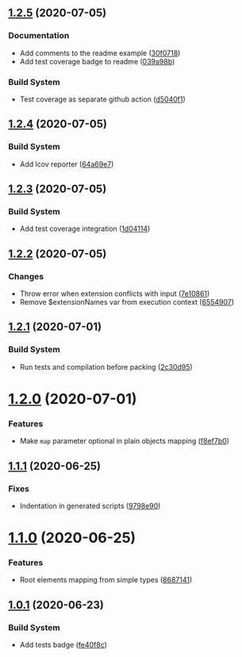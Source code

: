 ## [1.2.5](https://github.com/snatalenko/declarative-mapper/compare/v1.2.4...v1.2.5) (2020-07-05)


### Documentation

* Add comments to the readme example ([30f0718](https://github.com/snatalenko/declarative-mapper/commit/30f0718ba162d7e1fc416adc92f106a7eed19b16))
* Add test coverage badge to readme ([039a98b](https://github.com/snatalenko/declarative-mapper/commit/039a98b3849c0326870a08df0b2faa4cf544e1c8))

### Build System

* Test coverage as separate github action ([d5040f1](https://github.com/snatalenko/declarative-mapper/commit/d5040f1664eeec5e15d61cfc65f025daa099addf))


## [1.2.4](https://github.com/snatalenko/declarative-mapper/compare/v1.2.3...v1.2.4) (2020-07-05)


### Build System

* Add lcov reporter ([64a69e7](https://github.com/snatalenko/declarative-mapper/commit/64a69e7889585117dc7fe4e6fa93e961b93b1599))


## [1.2.3](https://github.com/snatalenko/declarative-mapper/compare/v1.2.2...v1.2.3) (2020-07-05)


### Build System

* Add test coverage integration ([1d04114](https://github.com/snatalenko/declarative-mapper/commit/1d041145c9fbc83ec3f8bbefe48d6950116a9241))


## [1.2.2](https://github.com/snatalenko/declarative-mapper/compare/v1.2.1...v1.2.2) (2020-07-05)


### Changes

* Throw error when extension conflicts with input ([7e10861](https://github.com/snatalenko/declarative-mapper/commit/7e10861370d6c52338fb9c22bd0e4dd16bff474a))
* Remove $extensionNames var from execution context ([6554907](https://github.com/snatalenko/declarative-mapper/commit/6554907cbf33d9d970c628e991463dc56d56b11b))


## [1.2.1](https://github.com/snatalenko/declarative-mapper/compare/v1.2.0...v1.2.1) (2020-07-01)


### Build System

* Run tests and compilation before packing ([2c30d95](https://github.com/snatalenko/declarative-mapper/commit/2c30d95cf6988ec7c627d5aea161193900c9c60e))


# [1.2.0](https://github.com/snatalenko/declarative-mapper/compare/v1.1.1...v1.2.0) (2020-07-01)


### Features

* Make `map` parameter optional in plain objects mapping ([f8ef7b0](https://github.com/snatalenko/declarative-mapper/commit/f8ef7b0a74f88273fc0b0175c7a3e75ae46a35ca))


## [1.1.1](https://github.com/snatalenko/declarative-mapper/compare/v1.1.0...v1.1.1) (2020-06-25)


### Fixes

* Indentation in generated scripts ([9798e90](https://github.com/snatalenko/declarative-mapper/commit/9798e9083a1717e44047722516232c81e304b2b7))


# [1.1.0](https://github.com/snatalenko/declarative-mapper/compare/v1.0.1...v1.1.0) (2020-06-25)


### Features

* Root elements mapping from simple types ([8687141](https://github.com/snatalenko/declarative-mapper/commit/86871414def5da4f99db1e25b46cae4456d8268a))


## [1.0.1](https://github.com/snatalenko/declarative-mapper/compare/v1.0.0...v1.0.1) (2020-06-23)


### Build System

* Add tests badge ([fe40f8c](https://github.com/snatalenko/declarative-mapper/commit/fe40f8ccbaf7e86a4e292b1e6a7c95cd0eb34701))


